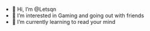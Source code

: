 - 👋 Hi, I’m @Letsqn
- 👀 I’m interested in Gaming and going out with friends
- 🌱 I’m currently learning to read your mind
